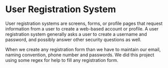 # User Registration System
User registration systems are screens, forms, or profile pages that request information from a user to create a web-based account or profile. A user registration system generally asks a user to create a username and password, and possibly answer other security questions as well.


When we create any registration form than we have to maintain our email, naming convention, phone number and passwords. We did this project using some regex for help to fill any registration form.
